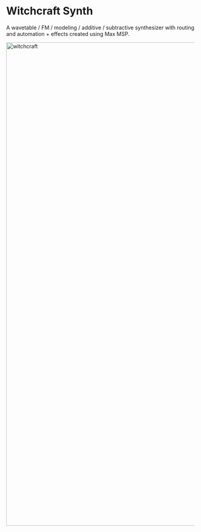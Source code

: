 # Witchcraft Synth
A wavetable / FM / modeling / additive / subtractive synthesizer with routing and automation + effects created using Max MSP.

<img width="1294" alt="witchcraft" src="https://user-images.githubusercontent.com/25210657/94080886-bec86980-fdb3-11ea-81f7-c6e4bfc38640.png">
